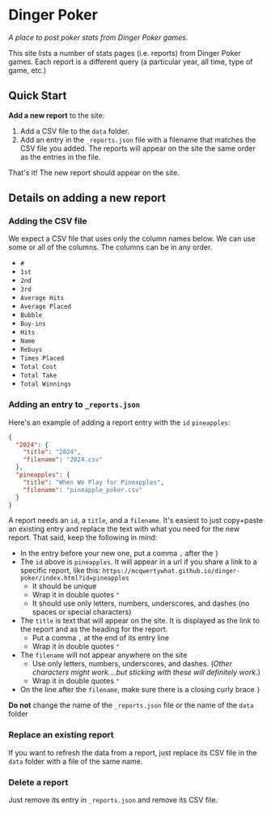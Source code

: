 # Dinger Poker

_A place to post poker stats from Dinger Poker games._

This site lists a number of stats pages (i.e. reports) from Dinger Poker games. Each report is a different query (a particular year, all time, type of game, etc.)

## Quick Start

**Add a new report** to the site:

1. Add a CSV file to the `data` folder.
2. Add an entry in the `_reports.json` file with a filename that matches the CSV file you added. The reports will appear on the site the same order as the entries in the file.

That's it! The new report should appear on the site.

## Details on adding a new report 

### Adding the CSV file

We expect a CSV file that uses only the column names below. We can use some or all of the columns. The columns can be in any order.

- `#`
- `1st`
- `2nd`
- `3rd`
- `Average Hits`
- `Average Placed`
- `Bubble`
- `Buy-ins`
- `Hits`
- `Name`
- `Rebuys`
- `Times Placed`
- `Total Cost`
- `Total Take`
- `Total Winnings`

### Adding an entry to `_reports.json`

Here's an example of adding a report entry with the `id` `pineapples`:

```json
{
  "2024": {
    "title": "2024",
    "filename": "2024.csv"
  },
  "pineapples": {
    "title": "When We Play for Pineapples",
    "filename": "pineapple_poker.csv"
  }
}
```

A report needs an `id`, a `title`, and a `filename`. It's easiest to just copy+paste an existing entry and replace the text with what you need for the new report. That said, keep the following in mind:

- In the entry before your new one, put a comma `,` after the `}`
- The `id` above is `pineapples`. It will appear in a url if you share a link to a specific report, like this: `https://mcqwertywhat.github.io/dinger-poker/index.html?id=pineapples`
  - It should be unique 
  - Wrap it in double quotes `"`
  - It should use only letters, numbers, underscores, and dashes (no spaces or special characters)
- The `title` is text that will appear on the site. It is displayed as the link to the report and as the heading for the report.
  - Put a comma `,` at the end of its entry line
  - Wrap it in double quotes `"`
- The `filename` will not appear anywhere on the site
  - Use only letters, numbers, underscores, and dashes. (_Other characters might work....but sticking with these will definitely work._)
  - Wrap it in double quotes `"`
- On the line after the `filename`, make sure there is a closing curly brace `}`

**Do not** change the name of the `_reports.json` file or the name of the `data` folder

### Replace an existing report

If you want to refresh the data from a report, just replace its CSV file in the `data` folder with a file of the same name.

### Delete a report

Just remove its entry in `_reports.json` and remove its CSV file.
